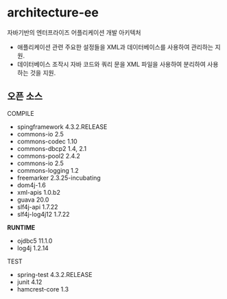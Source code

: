# architecture-ee

자바기반의 엔터프라이즈 어플리케이션 개발 아키텍처

- 애플리케이션 관련 주요한 설정들을 XML과 데이터베이스를 사용하여 관리하는 지원.
- 데이터베이스 조작시 자바 코드와 쿼리 문을 XML 파일을 사용하여 분리하여 사용하는 것을 지원.


## 오픈 소스 
COMPILE
- spingframework 4.3.2.RELEASE
- commons-io 2.5
- commons-codec 1.10
- commons-dbcp2 1.4, 2.1
- commons-pool2 2.4.2
- commons-io 2.5
- commons-logging 1.2
- freemarker 2.3.25-incubating
- dom4j-1.6
- xml-apis 1.0.b2
- guava 20.0
- slf4j-api 1.7.22
- slf4j-log4j12 1.7.22


<b>RUNTIME</b>
- ojdbc5 11.1.0
- log4j 1.2.14

TEST

- spring-test 4.3.2.RELEASE
- junit 4.12
- hamcrest-core 1.3
